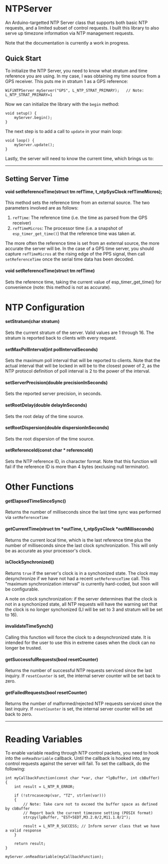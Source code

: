 # NTPServer
An Arduino-targetted NTP Server class that supports both basic NTP requests, and a limited subset of control requests. I built this library to also serve up timezone information via NTP management requests.

Note that the documentation is currently a work in progress.

## Quick Start

To initialize the NTP Server, you need to know what stratum and time reference you are using. In my case, I was obtaining my time source from a GPS receiver. This puts me in stratum 1 as a GPS reference:

```
WiFiNTPServer myServer("GPS", L_NTP_STRAT_PRIMARY);   // Note: L_NTP_STRAT_PRIMARY=1
```

Now we can initialize the library with the `begin` method:

```
void setup() {
	myServer.begin();
}
```

The next step is to add a call to `update` in your main loop:

```
void loop() {
	myServer.update();
}

```

Lastly, the server will need to know the current time, which brings us to:

---

## Setting Server Time

#### void setReferenceTime(struct tm refTime, t_ntpSysClock refTimeMicros);

This method sets the reference time from an external source. The two parameters involved are as follows:

1. `refTime`: The reference time (i.e. the time as parsed from the GPS receiver)
2. `refTimeMicros`: The processor time (i.e. a snapshot of `esp_timer_get_time()`) that the reference time was taken at.

The more often the reference time is set from an external source, the more accurate the server will be. In the case of a GPS time server, you should capture `refTimeMicros` at the rising edge of the PPS signal, then call `setReferenceTime` once the serial time data has been decoded.

#### void setReferenceTime(struct tm refTime)

Sets the reference time, taking the current value of esp_timer_get_time() for convenience (note: this method is not as accurate).

# NTP Configuration

#### setStratum(char stratum)

Sets the current stratum of the server. Valid values are 1 through 16. The stratum is reported back to clients with every request.

#### setMaxPollInterval(int pollIntervalSeconds)

Sets the maximum poll interval that will be reported to clients. Note that the actual interval that will be locked in will be to the closest power of 2, as the NTP protocol definition of poll interval is 2 to the power of the interval.

#### setServerPrecision(double precisionInSeconds)

Sets the reported server precision, in seconds.

#### setRootDelay(double delayInSeconds)

Sets the root delay of the time source.

#### setRootDispersion(double dispersionInSeconds)

Sets the root dispersion of the time source.

#### setReferenceId(const char * referenceId)

Sets the NTP reference ID, in character format. Note that this function will fail if the reference ID is more than 4 bytes (exclusing null terminator).

# Other Functions

#### getElapsedTimeSinceSync()

Returns the number of milliseconds since the last time sync was performed via `setReferenceTime`

#### getCurrentTime(struct tm *outTime, t_ntpSysClock *outMilliseconds)

Returns the current local time, which is the last reference time plus the number of milliseconds since the last clock synchronization. This will only be as accurate as your processor's clock.

#### isClockSynchronized()

Returns `true` if the server's clock is in a synchonized state. The clock may desynchronize if we have not had a recent `setReferenceTime` call. This "maximum synchronization interval" is currently hard-coded, but soon will be configurable.

A note on clock synchronization: if the server determines that the clock is not in a synchonized state, all NTP requests will have the warning set that the clock is no longer synchonized (LI will be set to 3 and stratum will be set to 16).

#### invalidateTimeSynch()

Calling this function will force the clock to a desynchronized state. It is intended for the user to use this in extreme cases when the clock can no longer be trusted.

#### getSuccessfulRequests(bool resetCounter)

Returns the number of successful NTP requests serviced since the last inquiry. If `resetCounter` is set, the internal server counter will be set back to zero.

#### getFailedRequests(bool resetCounter)

Returns the number of malformed/rejected NTP requests serviced since the last inquiry. If `resetCounter` is set, the internal server counter will be set back to zero.

---

# Reading Variables

To enable variable reading through NTP control packets, you need to hook into the `onReadVariable` callback. Until the callback is hooked into, any control requests against the server will fail. To set the callback, do the following:

```
int myCallbackFunction(const char *var, char *lpBuffer, int cbBuffer)
{
	int result = L_NTP_R_ERROR;
	
	if (!strncasecmp(var, "TZ", strlen(var)))
	{
		// Note: Take care not to exceed the buffer space as defined by cbBuffer
		// Report back the current timezone setting (POSIX format)
		strcpy(lpBuffer, "EST+5EDT,M3.2.0/2,M11.1.0/2");
		
		result = L_NTP_R_SUCCESS; // Inform server class that we have a valid response
	}
	
	return result;
}

myServer.onReadVariable(myCallbackFunction);

```
